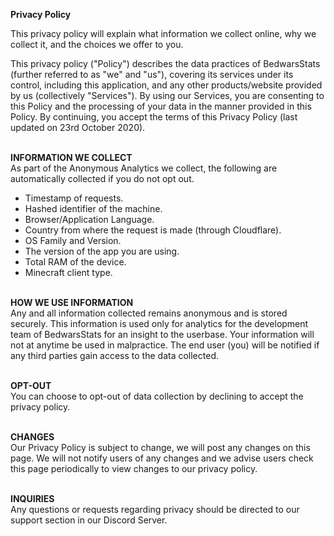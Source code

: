 <b>Privacy Policy</b><br />

This privacy policy will explain what information we collect online, why we collect it, and the choices we offer to you.

This privacy policy ("Policy") describes the data practices of BedwarsStats (further referred to as "we" and "us"), covering 
its services under its control, including this application, and any other products/website provided by us (collectively "Services"). 
By using our Services, you are consenting to this Policy and the processing of your data in the manner provided in this Policy. 
By continuing, you accept the terms of this Privacy Policy (last updated on 23rd October 2020).<br /><br />

<b>INFORMATION WE COLLECT</b><br />
As part of the Anonymous Analytics we collect, the following are automatically collected if you do not opt out.

* Timestamp of requests.
* Hashed identifier of the machine.
* Browser/Application Language.
* Country from where the request is made (through Cloudflare).
* OS Family and Version.
* The version of the app you are using.
* Total RAM of the device.
* Minecraft client type.<br /><br />

<b>HOW WE USE INFORMATION</b><br />
Any and all information collected remains anonymous and is stored securely. This information is used only for analytics for the
development team of BedwarsStats for an insight to the userbase. Your information will not at anytime be used in malpractice.
The end user (you) will be notified if any third parties gain access to the data collected.<br /><br />

<b>OPT-OUT</b><br />
You can choose to opt-out of data collection by declining to accept the privacy policy.<br /><br />

<b>CHANGES</b><br />
Our Privacy Policy is subject to change, we will post any changes on this page. We will not notify users of any changes and we advise users check this
page periodically to view changes to our privacy policy.<br /><br />

<b>INQUIRIES</b><br />
Any questions or requests regarding privacy should be directed to our support section in our Discord Server.